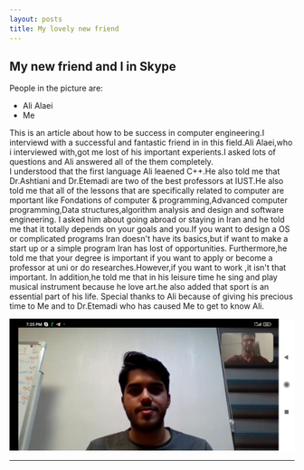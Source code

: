 ```yaml
---
layout: posts
title: My lovely new friend
---
```


## My new friend and I in Skype
People in the picture are:
- Ali Alaei
- Me


This is an article about how to be success in computer engineering.I interviewd with a successful and fantastic friend in in this field.Ali Alaei,who i interviewed with,got me lost of his important experients.I asked lots of questions and Ali answered all of the them completely.  
I understood that the first language Ali leaened C++.He also told me that Dr.Ashtiani and Dr.Etemadi are two of the best professors at IUST.He also told me that all of the lessons that are specifically related to computer are mportant like Fondations of computer & programming,Advanced computer programming,Data structures,algorithm analysis and design and software engineering.
I asked him about going abroad or staying in Iran and he told me that it totally depends on your goals and you.If you want to design a OS or complicated programs Iran doesn't have its basics,but if want to make a start up or a simple program Iran has lost of opportunities.
Furthermore,he told me that your degree is important if you want to apply or become a professor at uni or do researches.However,if you want to work ,it isn't that important.
In addition,he told me that in his leisure time he sing and play musical instrument because he love art.he also added that sport is an essential part of his life.
Special thanks to Ali because of giving his precious time to Me and to Dr.Etemadi who has caused Me to get to know Ali.


![alt text](../assets/images/Ali.jpg "Great friend")

--- 
